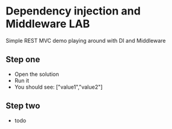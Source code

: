 ﻿# Dependency injection and Middleware LAB

Simple REST MVC demo playing around with DI and Middleware

## Step one
- Open the solution
- Run it
- You should see: ["value1","value2"]

## Step two
- todo


